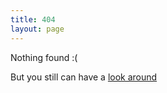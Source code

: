 ```yaml
---
title: 404
layout: page
---
```


Nothing found :(

But you still can have a [look around](index.html)
